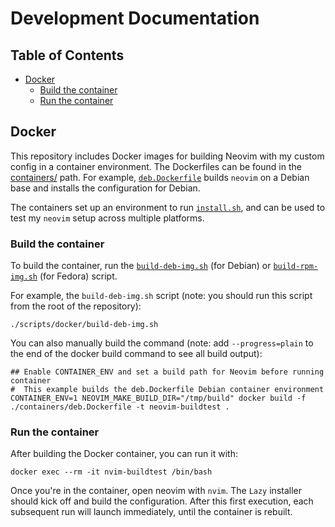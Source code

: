 # Development Documentation <!-- omit in toc -->

## Table of Contents <!-- omit in toc -->

- [Docker](#docker)
  - [Build the container](#build-the-container)
  - [Run the container](#run-the-container)

## Docker

This repository includes Docker images for building Neovim with my custom config in a container environment. The Dockerfiles can be found in the [containers/](./containers/) path. For example, [`deb.Dockerfile`](./containers/deb.Dockerfile) builds `neovim` on a Debian base and installs the configuration for Debian.

The containers set up an environment to run [`install.sh`](./scripts/linux/install.sh), and can be used to test my `neovim` setup across multiple platforms.

### Build the container

To build the container, run the [`build-deb-img.sh`](./scripts/docker/build-deb-img.sh) (for Debian) or [`build-rpm-img.sh`](./scripts/docker/build-rpm-img.sh) (for Fedora) script.

For example, the `build-deb-img.sh` script (note: you should run this script from the root of the repository):

```shell
./scripts/docker/build-deb-img.sh
```

You can also manually build the command (note: add `--progress=plain` to the end of the docker build command to see all build output):

```shell
## Enable CONTAINER_ENV and set a build path for Neovim before running container
#  This example builds the deb.Dockerfile Debian container environment
CONTAINER_ENV=1 NEOVIM_MAKE_BUILD_DIR="/tmp/build" docker build -f ./containers/deb.Dockerfile -t neovim-buildtest .
```

### Run the container

After building the Docker container, you can run it with:

```shell
docker exec --rm -it nvim-buildtest /bin/bash
```

Once you're in the container, open neovim with `nvim`. The `Lazy` installer should kick off and build the configuration. After this first execution, each subsequent run will launch immediately, until the container is rebuilt.

